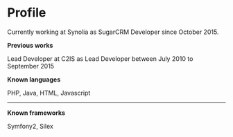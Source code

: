 Profile
=======

Currently working at Synolia as SugarCRM Developer since October 2015.

**Previous works**

Lead Developer at C2IS as Lead Developer between July 2010 to September 2015

**Known languages**

PHP, Java, HTML, Javascript
- - -

**Known frameworks**

Symfony2, Silex
